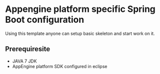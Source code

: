 # Appengine platform specific Spring Boot configuration

Using this template anyone can setup basic skeleton and start work on it.

## Prerequiresite

- JAVA 7 JDK
- AppEngine platform SDK configured in eclipse